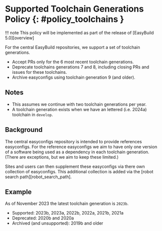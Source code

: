 # Supported Toolchain Generations Policy {: #policy_toolchains }

!!! note
     This policy will be implemented as part of the release of [EasyBuild 5.0][overview]

For the central EasyBuild repositories, we support a set of toolchain generations.

* Accept PRs only for the 6 most recent toolchain generations.
* Deprecate toolchains generations 7 and 8, including closing PRs and issues for these toolchains.
* Archive easyconfigs using toolchain generation 9 (and older).

## Notes

* This assumes we continue with two toolchain generations per year.
* A toolchain generation exists when we have an lettered (i.e. 2024a) toolchain in `develop`.

## Background

The central easyconfigs repository is intended to provide references easyconfigs. For the reference easyconfigs we
aim to have only one version of a software being used as a dependency in each toolchain generation. (There are
exceptions, but we aim to keep these limited.)

Sites and users can then supplement these easyconfigs via there own collection of easyconfigs. This additional
collection is added via the [robot search path][robot_search_path].

## Example

As of November 2023 the latest toolchain generation is `2023b`.

* Supported: 2023b, 2023a, 2022b, 2022a, 2021b, 2021a
* Deprecated: 2020b and 2020a
* Archived (and unsupported): 2019b and older

